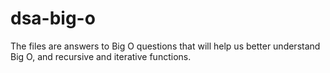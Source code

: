 # dsa-big-o

The files are answers to Big O questions that will help us better understand Big O, and recursive and iterative functions.
